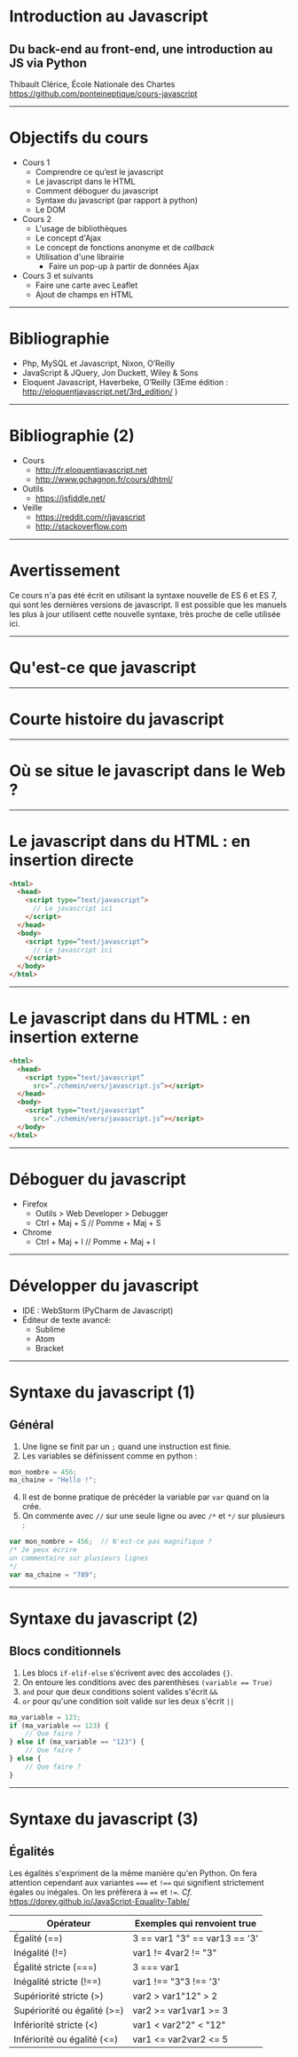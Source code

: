 <style>
.slide {
    justify-content: initial!important;
    margin-top:10px!important;
}
.slide p, .slide ul { font-size:0.9em; }
.slide h2, .slide h1 { padding-bottom:0.1em; }
.slide pre { font-size:0.8em; }
.slide table { font-size:0.7em; }</style>
# Introduction au Javascript

## Du back-end au front-end, une introduction au JS via Python

Thibault Clérice,
École Nationale des Chartes
https://github.com/ponteineptique/cours-javascript


------

# Objectifs du cours

- Cours 1
  - Comprendre ce qu’est le javascript
  - Le javascript dans le HTML
  - Comment déboguer du javascript
  - Syntaxe du javascript (par rapport à python)
  - Le DOM
- Cours 2
  - L'usage de bibliothèques
  - Le concept d'Ajax
  - Le concept de fonctions anonyme et de *callback*
  - Utilisation d'une librairie
  	- Faire un pop-up à partir de données Ajax
- Cours 3 et suivants
  - Faire une carte avec Leaflet
  - Ajout de champs en HTML
---

# Bibliographie

- Php, MySQL et Javascript, Nixon, O’Reilly
- JavaScript & JQuery, Jon Duckett, Wiley & Sons
- Eloquent Javascript, Haverbeke, O’Reilly (3Eme édition : http://eloquentjavascript.net/3rd_edition/ )

---

# Bibliographie (2)

- Cours
  - http://fr.eloquentjavascript.net
  - http://www.gchagnon.fr/cours/dhtml/
- Outils
	- https://jsfiddle.net/
- Veille
	- https://reddit.com/r/javascript
	- http://stackoverflow.com
---

# Avertissement

Ce cours n'a pas été écrit en utilisant la syntaxe nouvelle de ES 6 et ES 7, qui sont les dernières versions de javascript. Il est possible que les manuels les plus à jour utilisent cette nouvelle syntaxe, très proche de celle utilisée ici.

---

# Qu'est-ce que javascript

---

# Courte histoire du javascript

---

# Où se situe le javascript dans le Web ?

---

# Le javascript dans du HTML : en insertion directe

```html
<html>
  <head>
    <script type=”text/javascript”>
      // Le javascript ici
    </script>
  </head>
  <body>
    <script type=”text/javascript”>
      // Le javascript ici
    </script>
  </body>
</html>
```

---

# Le javascript dans du HTML : en insertion externe

```html
<html>
  <head>
    <script type=”text/javascript” 
      src=”./chemin/vers/javascript.js”></script>
  </head>
  <body>
    <script type=”text/javascript” 
      src=”./chemin/vers/javascript.js”></script>
  </body>
</html>
```

---

# Déboguer du javascript

- Firefox
	- Outils > Web Developer > Debugger 
	- Ctrl + Maj + S // Pomme + Maj + S
- Chrome
	- Ctrl + Maj + I // Pomme + Maj + I

---

# Développer du javascript

- IDE : WebStorm (PyCharm de Javascript)
- Éditeur de texte avancé:
  - Sublime
  - Atom
  - Bracket

---

# Syntaxe du javascript (1)

## Général

1. Une ligne se finit par un `;` quand une instruction est finie.
2. Les variables se définissent comme en python :
```js
mon_nombre = 456;
ma_chaine = "Hello !";
```
4. Il est de bonne pratique de précéder la variable par `var` quand on la crée.
3. On commente avec `//` sur une seule ligne ou avec `/*` et `*/` sur plusieurs :
```js
var mon_nombre = 456;  // N'est-ce pas magnifique ?
/* Je peux écrire
un commentaire sur plusieurs lignes
*/
var ma_chaine = "789";
```

---

# Syntaxe du javascript (2)

## Blocs  conditionnels

1. Les blocs `if-elif-else` s'écrivent avec des accolades `{}`. 
2. On entoure les conditions avec des parenthèses `(variable == True)`
3. `and` pour que deux conditions soient valides s'écrit `&&`
4. `or` pour qu'une condition soit valide sur les deux s'écrit `||`

```js
ma_variable = 123;
if (ma_variable == 123) {
	// Que faire ?
} else if (ma_variable == "123") {
	// Que faire ?
} else {
	// Que faire ?
}
```
---

# Syntaxe du javascript (3)

## Égalités

Les égalités s'expriment de la même manière qu'en Python. On fera attention cependant aux variantes `===` et `!==` qui signifient strictement égales ou inégales. On les préfèrera à `==` et `!=`. *Cf.* https://dorey.github.io/JavaScript-Equality-Table/

| Opérateur                   | Exemples qui renvoient true   |
|-----------------------------|-------------------------------|
| Égalité (==)                | 3 == var1 "3" == var13 == '3' |
| Inégalité (!=)              | var1 != 4var2 != "3"          |
| Égalité stricte (===)       | 3 === var1                    |
| Inégalité stricte (!==)     | var1 !== "3"3 !== '3'         |
| Supériorité stricte (>)     | var2 > var1"12" > 2           |
| Supériorité ou égalité (>=) | var2 >= var1var1 >= 3         |
| Infériorité stricte (<)     | var1 < var2"2" < "12"         |
| Infériorité ou égalité (<=) | var1 <= var2var2 <= 5         |